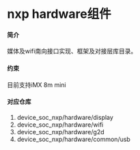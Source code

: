 # nxp hardware组件

#### 简介
媒体及wifi南向接口实现、框架及对接层库目录。
#### 约束
目前支持iMX 8m mini
#### 对应仓库

1.  device_soc_nxp/hardware/display
2.  device_soc_nxp/hardware/wifi
3.  device_soc_nxp/hardware/g2d
4.  device_soc_nxp/hardware/common/usb
